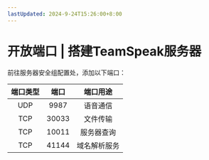 ```yaml
---
lastUpdated: 2024-9-24T15:26:00+8:00
---
```


# 开放端口 | 搭建TeamSpeak服务器

前往服务器安全组配置处，添加以下端口：

| 端口类型 | 端口  |   端口用途   |
| :------: | :---: | :----------: |
|   UDP    | 9987  |   语音通信   |
|   TCP    | 30033 |   文件传输   |
|   TCP    | 10011 |  服务器查询  |
|   TCP    | 41144 | 域名解析服务 |